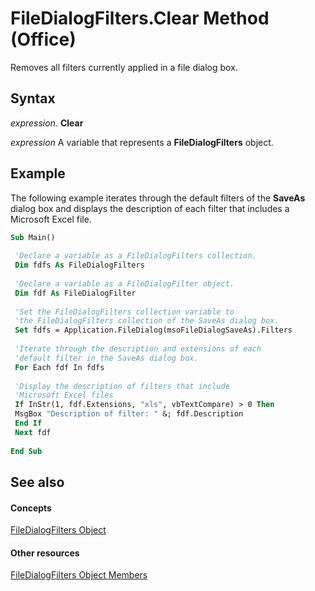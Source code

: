 
# FileDialogFilters.Clear Method (Office)

Removes all filters currently applied in a file dialog box.


## Syntax

 _expression_. **Clear**

 _expression_ A variable that represents a **FileDialogFilters** object.


## Example

The following example iterates through the default filters of the  **SaveAs** dialog box and displays the description of each filter that includes a Microsoft Excel file.


```vb
Sub Main() 
 
 'Declare a variable as a FileDialogFilters collection. 
 Dim fdfs As FileDialogFilters 
 
 'Declare a variable as a FileDialogFilter object. 
 Dim fdf As FileDialogFilter 
 
 'Set the FileDialogFilters collection variable to 
 'the FileDialogFilters collection of the SaveAs dialog box. 
 Set fdfs = Application.FileDialog(msoFileDialogSaveAs).Filters 
 
 'Iterate through the description and extensions of each 
 'default filter in the SaveAs dialog box. 
 For Each fdf In fdfs 
 
 'Display the description of filters that include 
 'Microsoft Excel files 
 If InStr(1, fdf.Extensions, "xls", vbTextCompare) > 0 Then 
 MsgBox "Description of filter: " &; fdf.Description 
 End If 
 Next fdf 
 
End Sub
```


## See also


#### Concepts


[FileDialogFilters Object](a74663cf-ad63-e41a-8d5e-e51e8a20c173.md)
#### Other resources


[FileDialogFilters Object Members](badd8f49-3f59-837f-ed20-a4a849910d4c.md)